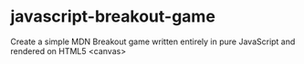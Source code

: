 # javascript-breakout-game
Create a simple MDN Breakout game written entirely in pure JavaScript and rendered on HTML5 &lt;canvas>
